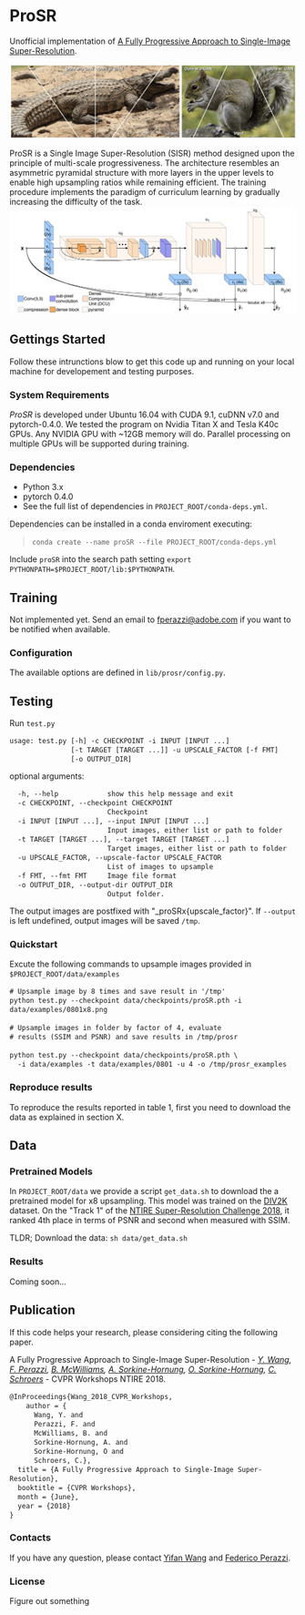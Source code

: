 # ProSR

Unofficial implementation of [A Fully Progressive Approach to Single-Image Super-Resolution](https://fperazzi.github.io/files/publications/prosr.pdf).

![](data/prosr-teaser.jpg)

ProSR is a Single Image Super-Resolution (SISR) method designed upon the principle of multi-scale progressiveness. The architecture resembles an asymmetric pyramidal structure with more layers in the upper levels to enable high upsampling ratios while remaining efficient. The training procedure implements the paradigm of curriculum learning by gradually increasing the difficulty of the task.
![](data/prosr-arch.jpg)

## Gettings Started
Follow these intrunctions blow to get this code up and running on your local machine for developement and testing purposes.

### System Requirements
*ProSR* is developed under Ubuntu 16.04 with CUDA 9.1, cuDNN v7.0 and pytorch-0.4.0.
We tested the program on Nvidia Titan X and Tesla K40c GPUs. Any NVIDIA GPU with ~12GB memory will do. Parallel processing on multiple GPUs will be supported during training.

### Dependencies
  * Python 3.x
  * pytorch 0.4.0
  * See the full list of dependencies in `PROJECT_ROOT/conda-deps.yml`.

Dependencies can be installed in a conda enviroment executing:
> `conda create --name proSR --file PROJECT_ROOT/conda-deps.yml`

Include `proSR` into the search path setting `export PYTHONPATH=$PROJECT_ROOT/lib:$PYTHONPATH`.


## Training
Not implemented yet. Send an email to [fperazzi@adobe.com](fpearzzi@adobe.com) if you want to be notified when available.

### Configuration
The available options are defined in `lib/prosr/config.py`.

## Testing
Run `test.py`

```
usage: test.py [-h] -c CHECKPOINT -i INPUT [INPUT ...]
               [-t TARGET [TARGET ...]] -u UPSCALE_FACTOR [-f FMT]
               [-o OUTPUT_DIR]
```
optional arguments:
```
  -h, --help            show this help message and exit
  -c CHECKPOINT, --checkpoint CHECKPOINT
                        Checkpoint
  -i INPUT [INPUT ...], --input INPUT [INPUT ...]
                        Input images, either list or path to folder
  -t TARGET [TARGET ...], --target TARGET [TARGET ...]
                        Target images, either list or path to folder
  -u UPSCALE_FACTOR, --upscale-factor UPSCALE_FACTOR
                        List of images to upsample
  -f FMT, --fmt FMT     Image file format
  -o OUTPUT_DIR, --output-dir OUTPUT_DIR
                        Output folder.
```


The output images are postfixed with "_proSRx{upscale_factor}". If `--output` is left undefined, output images will be saved `/tmp`.

### Quickstart
Excute the following commands to upsample images provided in `$PROJECT_ROOT/data/examples`
```
# Upsample image by 8 times and save result in '/tmp'
python test.py --checkpoint data/checkpoints/proSR.pth -i data/examples/0801x8.png

# Upsample images in folder by factor of 4, evaluate
# results (SSIM and PSNR) and save results in /tmp/prosr

python test.py --checkpoint data/checkpoints/proSR.pth \
  -i data/examples -t data/examples/0801 -u 4 -o /tmp/prosr_examples
```

### Reproduce results
To reproduce the results reported in table 1, first you need to download the data as explained in section X.


## Data
### Pretrained Models
In `PROJECT_ROOT/data` we provide a script `get_data.sh` to download the a pretrained model for x8 upsampling. This model was trained on the [DIV2K](http://data.vision.ee.ethz.ch/cvl/DIV2K/DIV2K_train_HR.zip) dataset. On the "Track 1" of the [NTIRE Super-Resolution Challenge 2018](https://competitions.codalab.org/competitions/18015), it ranked 4th place in terms of PSNR and second when measured with SSIM.

TLDR; Download the data: `sh data/get_data.sh`

### Results
Coming soon...

## Publication
If this code helps your research, please considering citing the following paper.

A Fully Progressive Approach to Single-Image Super-Resolution - <i>[Y. Wang](https://yifita.github.io), [F. Perazzi](fperazzi.github.io), [B. McWilliams](https://www.inf.ethz.ch/personal/mcbrian/), [A. Sorkine-Hornung](http://www.ahornung.net/), [O. Sorkine-Hornung](http://igl.ethz.ch/people/sorkine/), [C. Schroers](https://www.disneyresearch.com/people/christopher-schroers/)</i> - CVPR Workshops NTIRE 2018.
```
@InProceedings{Wang_2018_CVPR_Workshops,
    author = {
      Wang, Y. and
      Perazzi, F. and
      McWilliams, B. and
      Sorkine-Hornung, A. and
      Sorkine-Hornung, O and
      Schroers, C.},
  title = {A Fully Progressive Approach to Single-Image Super-Resolution},
  booktitle = {CVPR Workshops},
  month = {June},
  year = {2018}
}
```

### Contacts
If you have any question, please contact [Yifan Wang](yifan.wang@inf.ethz.ch) and [Federico Perazzi](fperazzi@adobe.com).

### License
Figure out something



